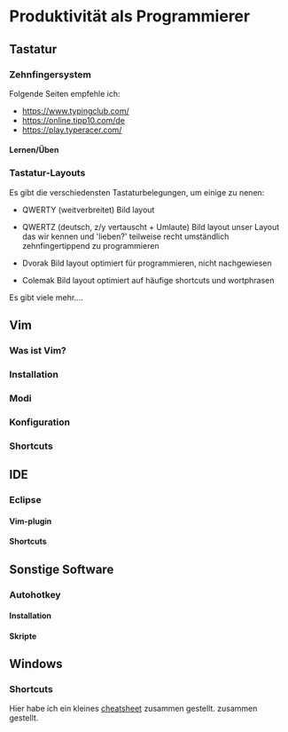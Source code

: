 # Produktivität als Programmierer

## Tastatur
### Zehnfingersystem
Folgende Seiten empfehle ich:
- https://www.typingclub.com/
- https://online.tipp10.com/de
- https://play.typeracer.com/

#### Lernen/Üben
### Tastatur-Layouts
Es gibt die verschiedensten Tastaturbelegungen, um einige zu nenen:
- QWERTY (weitverbreitet)
    Bild layout
- QWERTZ (deutsch, z/y vertauscht + Umlaute)
    Bild layout unser Layout das wir kennen und 'lieben?' teilweise recht umständlich zehnfingertippend zu programmieren
- Dvorak
    Bild layout optimiert für programmieren, nicht  nachgewiesen 

- Colemak
    Bild layout optimiert auf häufige shortcuts und wortphrasen 

Es gibt viele mehr....    



## Vim 
### Was ist Vim?
### Installation
### Modi
### Konfiguration
### Shortcuts

## IDE
### Eclipse
#### Vim-plugin
#### Shortcuts

## Sonstige Software
### Autohotkey
#### Installation
#### Skripte

## Windows
### Shortcuts
Hier habe ich ein kleines [cheatsheet](downloadtest.txt) zusammen gestellt. zusammen gestellt.